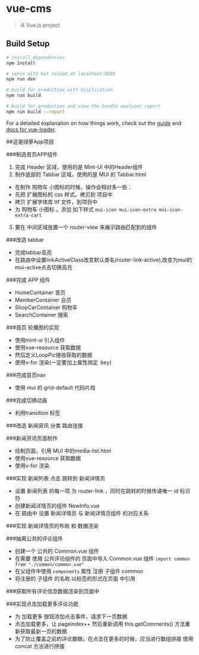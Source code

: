 # vue-cms

> A Vue.js project

## Build Setup

``` bash
# install dependencies
npm install

# serve with hot reload at localhost:8080
npm run dev

# build for production with minification
npm run build

# build for production and view the bundle analyzer report
npm run build --report
```

For a detailed explanation on how things work, check out the [guide](http://vuejs-templates.github.io/webpack/) and [docs for vue-loader](http://vuejs.github.io/vue-loader).


##这是绿萝App项目

###制造首页APP组件
1. 完成 Header 区域，使用的是 Mint-UI 中的Header组件
2. 制作底部的 Tabbar 区域，使用的是 MUI 的 Tabbar.html
 + 在制作 购物车 小图标的时候，操作会相对多一些：
 + 先把 扩展图标的 css 样式，拷贝到 项目中
 + 拷贝 扩展字体库 ttf 文件，到项目中
 + 为 购物车 小图标 ，添加 如下样式 `mui-icon mui-icon-extra mui-icon-extra-cart`
3. 要在 中间区域放置一个 router-view 来展示路由匹配到的组件


###改造 tabbar  
+ 完成tabbar高亮
+ 在路由中设置linkActiveClass改变默认类名(router-link-active),改变为mui的 mui-active点击切换高亮

###完成 APP 组件
+ HomeContainer 首页
+ MemberContainer 会员
+ ShopCarContainer 购物车
+ SearchContainer 搜索


###首页 轮播图的实现
- 使用mint-ui 引入组件
- 使用vue-resource 获取数据
- 然后定义LoopPic接收获取的数据
- 使用v-for 渲染(一定要加上属性绑定 :key)

###完成首页nav
- 使用 mui 的 grid-default 代码片段

###完成切换动画
- 利用transition 标签

###改造 新闻资讯 分类 路由连接

###新闻资讯页面制作
+ 绘制页面，引用 MUI 中的media-list.html
+ 使用vue-resource 获取数据
+ 使用v-for 渲染

###实现 新闻列表 点击 跳转到 新闻详情页
+ 设置 新闻列表 的每一项 为 router-link ，同时在跳转的时候传递唯一 id 标识符
+ 创建新闻详情页的组件 NewInfo.vue
+ 在 路由中 设置 新闻详情页 与 新闻详情页组件 的对应关系

###实现 新闻详情页的布局 和 数据渲染


###抽离公共的评论组件
+ 创建一个 公共的 Common.vue 组件
+ 在需要 使用 公共评论组件的 页面中导入 Common.vue 组件 `import common from "./common/common.vue"`
+ 在父组件中使用 `components` 属性 注册 子组件 common
+ 将注册的 子组件 的名称 以标签的形式在页面 中引用

###获取所有评论信息数据渲染到页面中

###实现点击加载更多评论功能
+ 为 加载更多 按钮添加点击事件，请求下一页数据
+ 点击加载更多，让 pageindex++ 然后重新调用 this.getComments() 方法重新获取最新一页的数据
+ 为了防止覆盖之前的评论数据，在点击在更多的时候，应当进行数组拼接 使用 concat 方法进行拼接